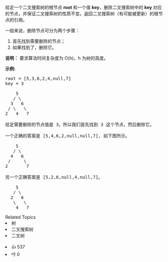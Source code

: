 <p>给定一个二叉搜索树的根节点 <strong>root </strong>和一个值 <strong>key</strong>，删除二叉搜索树中的&nbsp;<strong>key&nbsp;</strong>对应的节点，并保证二叉搜索树的性质不变。返回二叉搜索树（有可能被更新）的根节点的引用。</p>

<p>一般来说，删除节点可分为两个步骤：</p>

<ol>
	<li>首先找到需要删除的节点；</li>
	<li>如果找到了，删除它。</li>
</ol>

<p><strong>说明：</strong> 要求算法时间复杂度为&nbsp;O(h)，h 为树的高度。</p>

<p><strong>示例:</strong></p>

<pre>
root = [5,3,6,2,4,null,7]
key = 3

    5
   / \
  3   6
 / \   \
2   4   7

给定需要删除的节点值是 3，所以我们首先找到 3 这个节点，然后删除它。

一个正确的答案是 [5,4,6,2,null,null,7], 如下图所示。

    5
   / \
  4   6
 /     \
2       7

另一个正确答案是 [5,2,6,null,4,null,7]。

    5
   / \
  2   6
   \   \
    4   7
</pre>
<div><div>Related Topics</div><div><li>树</li><li>二叉搜索树</li><li>二叉树</li></div></div><br><div><li>👍 537</li><li>👎 0</li></div>